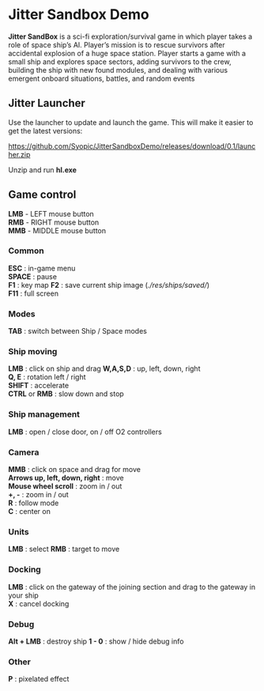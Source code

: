 # Jitter Sandbox Demo

**Jitter SandBox** is a sci-fi exploration/survival game in which player takes a role of space ship’s AI. Player’s mission is to rescue survivors after accidental explosion of a huge space station. Player starts a game with a small ship and explores space sectors, adding survivors to the crew, building the ship with new found modules, and dealing with various emergent onboard situations, battles, and random events

## Jitter Launcher

Use the launcher to update and launch the game. This will make it easier to get the latest versions:

https://github.com/Syopic/JitterSandboxDemo/releases/download/0.1/launcher.zip

Unzip and run **hl.exe**


## Game control

**LMB** - LEFT mouse button  
**RMB** - RIGHT mouse button  
**MMB** - MIDDLE mouse button 

### Common
**ESC** : in-game menu  
**SPACE** : pause  
**F1** : key map
**F2** : save current ship image (_./res/ships/saved/_)  
**F11** : full screen

### Modes
**TAB** : switch between  Ship / Space modes

### Ship moving
**LMB** : click on ship and drag
**W,A,S,D** : up, left, down, right  
**Q, E** : rotation left / right  
**SHIFT** : accelerate  
**CTRL** or **RMB** : slow down and stop  

### Ship management
**LMB** : open / close door, on / off O2 controllers

### Camera
**MMB** : click on space and drag for move  
**Arrows up, left, down, right** : move  
**Mouse wheel scroll** : zoom in / out  
**+, -** : zoom in / out  
**R** : follow mode  
**C** : center on  

### Units
**LMB** : select
**RMB** : target to move

### Docking
**LMB** : click on the gateway of the joining section and drag to the gateway in your ship  
**X** : cancel docking

### Debug
**Alt + LMB** : destroy ship
**1 - 0** : show / hide debug info

### Other
**P** : pixelated effect
